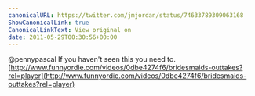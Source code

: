 ```yaml
---
canonicalURL: https://twitter.com/jmjordan/status/74633789309063168
ShowCanonicalLink: true
CanonicalLinkText: View original on
date: 2011-05-29T00:30:56+00:00
---
```

@pennypascal If you haven't seen this you need to. [http://www.funnyordie.com/videos/0dbe4274f6/bridesmaids-outtakes?rel=player](http://www.funnyordie.com/videos/0dbe4274f6/bridesmaids-outtakes?rel=player)